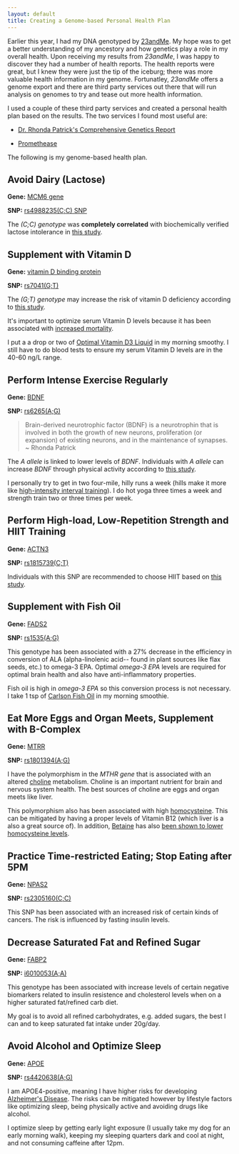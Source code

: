 ```yaml
---
layout: default
title: Creating a Genome-based Personal Health Plan
---
```


Earlier this year, I had my DNA genotyped by [23andMe](23andme.com). My hope was to get a better understanding of my ancestory and how genetics play a role in my overall health. Upon receiving my results from _23andMe_, I was happy to discover they had a number of health reports. The health reports were great, but I knew they were just the tip of the iceburg; there was more valuable health information in my genome. Fortunatley, _23andMe_ offers a genome export and there are third party services out there that will run analysis on genomes to try and tease out more health information.

I used a couple of these third party services and created a personal health plan based on the results. The two services I found most useful are:

- [Dr. Rhonda Patrick's Comprehensive Genetics Report](https://www.foundmyfitness.com/genetics)

- [Promethease](https://promethease.com)

The following is my genome-based health plan.

## Avoid Dairy (Lactose)

**Gene:** [MCM6 gene](https://ghr.nlm.nih.gov/gene/MCM6)

**SNP:** [rs4988235(C;C) SNP](https://www.snpedia.com/index.php/Rs4988235)

The _(C;C) genotype_ was **completely correlated** with biochemically verified lactose intolerance in [this study](https://www.ncbi.nlm.nih.gov/pubmed/11788828?dopt=Abstract).

## Supplement with Vitamin D

**Gene:** [vitamin D binding protein](https://www.ncbi.nlm.nih.gov/gene/2638)

**SNP:** [rs7041(G;T)](https://www.snpedia.com/index.php/Rs7041)

The _(G;T) genotype_ may increase the risk of vitamin D deficiency according to [this study](https://www.sciencedirect.com/science/article/abs/pii/S096007601000172X?via%3Dihub#bib40).

It's important to optimize serum Vitamin D levels because it has been associated with [increased mortality](https://www.bmj.com/content/349/bmj.g6330).

I put a a drop or two of [Optimal Vitamin D3 Liquid](https://amazon.com/Servings-Physician-Formulated-Seeking-Health/dp/B003800UXG) in my morning smoothy. I still have to do blood tests to ensure my serum Vitamin D levels are in the 40-60 ng/L range.

## Perform Intense Exercise Regularly

**Gene:** [BDNF](https://ghr.nlm.nih.gov/gene/BDNF)

**SNP:** [rs6265(A;G)](http://www.snpedia.com/index.php/Rs6265)

> Brain-derived neurotrophic factor (BDNF) is a neurotrophin that is involved in both the growth of new neurons, proliferation (or expansion) of existing neurons, and in the maintenance of synapses. ~ Rhonda Patrick

The _A allele_ is linked to lower levels of _BDNF_. Individuals with _A allele_ can increase _BDNF_ through physical activity according to [this study](https://www.ncbi.nlm.nih.gov/pubmed/23907543/).

I personally try to get in two four-mile, hilly runs a week (hills make it more like [high-intensity interval training](https://en.wikipedia.org/wiki/High-intensity_interval_training)). I do hot yoga three times a week and strength train two or three times per week.

## Perform High-load, Low-Repetition Strength and HIIT Training

**Gene:** [ACTN3](https://ghr.nlm.nih.gov/gene/ACTN3)

**SNP:** [rs1815739(C;T)](https://www.snpedia.com/index.php/Rs1815739)

Individuals with this SNP are recommended to choose HIIT based on [this study](https://www.ncbi.nlm.nih.gov/pmc/articles/PMC4624116/).

## Supplement with Fish Oil

**Gene:** [FADS2](https://www.ncbi.nlm.nih.gov/gene/9415)

**SNP:** [rs1535(A;G)](https://www.snpedia.com/index.php/Rs1535)

This genotype has been associated with a 27% decrease in the efficiency in conversion of ALA (alpha-​linolenic acid-- found in plant sources like flax seeds, etc.) to omega-3 EPA.  Optimal _omega-3 EPA_ levels are required for optimal brain health and also have anti-inflammatory properties.

Fish oil is high in _omega-3 EPA_ so this conversion process is not necessary. I take 1 tsp of [Carlson Fish Oil](https://www.amazon.com/Carlson-Finest-Lemon-Norwegian-Omega-3s/dp/B00GA86WR6) in my morning smoothie.

## Eat More Eggs and Organ Meets, Supplement with B-Complex

**Gene:** [MTRR](https://ghr.nlm.nih.gov/gene/MTHFR)

**SNP:** [rs1801394(A;G)](https://www.snpedia.com/index.php/Rs1801394)

I have the polymorphism in the _MTHR gene_ that is associated with an altered [choline](https://ods.od.nih.gov/factsheets/Choline-Consumer/) metabolism. Choline is an important nutrient for brain and nervous system health. The best sources of choline are eggs and organ meets like liver.

This polymorphism also has been associated with high [homocysteine](https://en.wikipedia.org/wiki/Homocysteine). This can be mitigated by having a proper levels of Vitamin B12 (which liver is a also a great source of). In addition, [Betaine](https://en.wikipedia.org/wiki/Betaine) has also [been shown to lower homocysteine levels](https://www.ncbi.nlm.nih.gov/pubmed/23997720).

## Practice Time-restricted Eating; Stop Eating after 5PM

**Gene:** [NPAS2](https://ghr.nlm.nih.gov/gene/NPAS2)

**SNP:** [rs2305160(C;C)](https://www.snpedia.com/index.php/Rs2305160)

This SNP has been associated with an increased risk of certain kinds of cancers. The risk is influenced by fasting insulin levels.

## Decrease Saturated Fat and Refined Sugar

**Gene:** [FABP2](https://www.ncbi.nlm.nih.gov/gene/2169)

**SNP:** [i6010053(A;A)](https://www.snpedia.com/index.php/Rs1799883)

This genotype has been associated with increase levels of certain negative biomarkers related to insulin resistence and cholesterol levels when on a higher saturated fat/refined carb diet.

My goal is to avoid all refined carbohydrates, e.g. added sugars, the best I can and to keep saturated fat intake under 20g/day.

## Avoid Alcohol and Optimize Sleep

**Gene:** [APOE](https://ghr.nlm.nih.gov/gene/APOE)

**SNP:** [rs4420638(A;G)](https://www.snpedia.com/index.php/Rs4420638)

I am APOE4-positive, meaning I have higher risks for developing [Alzheimer's Disease](https://www.alz.org/alzheimers-dementia/what-is-alzheimers). The risks can be mitigated however by lifestyle factors like optimizing sleep, being physically active and avoiding drugs like alcohol.

I optimize sleep by getting early light exposure (I usually take my dog for an early morning walk), keeping my sleeping quarters dark and cool at night, and not consuming caffeine after 12pm.
